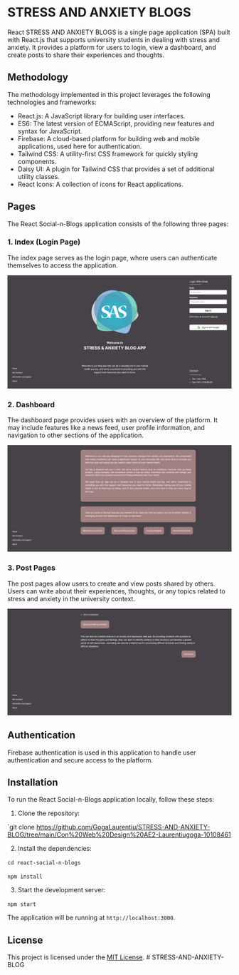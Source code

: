 # STRESS AND ANXIETY BLOGS

React STRESS AND ANXIETY BLOGS is a single page application (SPA) built with React.js that supports university students in dealing with stress and anxiety. It provides a platform for users to login, view a dashboard, and create posts to share their experiences and thoughts.

## Methodology

The methodology implemented in this project leverages the following technologies and frameworks:

- React.js: A JavaScript library for building user interfaces.
- ES6: The latest version of ECMAScript, providing new features and syntax for JavaScript.
- Firebase: A cloud-based platform for building web and mobile applications, used here for authentication.
- Tailwind CSS: A utility-first CSS framework for quickly styling components.
- Daisy UI: A plugin for Tailwind CSS that provides a set of additional utility classes.
- React Icons: A collection of icons for React applications.

## Pages

The React Social-n-Blogs application consists of the following three pages:

### 1. Index (Login Page)

The index page serves as the login page, where users can authenticate themselves to access the application.

![Login Page](./src/screenshots/index.png)

### 2. Dashboard

The dashboard page provides users with an overview of the platform. It may include features like a news feed, user profile information, and navigation to other sections of the application.

![Dashboard](./src/screenshots/dashboard.png)

### 3. Post Pages

The post pages allow users to create and view posts shared by others. Users can write about their experiences, thoughts, or any topics related to stress and anxiety in the university context.

![Post Page](./src/screenshots/post.png)

## Authentication

Firebase authentication is used in this application to handle user authentication and secure access to the platform.

## Installation

To run the React Social-n-Blogs application locally, follow these steps:

1. Clone the repository:

`git clone https://github.com/GogaLaurentiu/STRESS-AND-ANXIETY-BLOG/tree/main/Con%20Web%20Design%20AE2-Laurentiugoga-10108461


2. Install the dependencies:

`cd react-social-n-blogs`

`npm install`


3. Start the development server:

`npm start`


The application will be running at `http://localhost:3000`.

## License

This project is licensed under the [MIT License](LICENSE).
#   S T R E S S - A N D - A N X I E T Y - B L O G 
